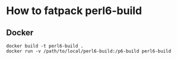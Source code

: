 # How to fatpack perl6-build

## Docker

```
docker build -t perl6-build .
docker run -v /path/to/local/perl6-build:/p6-build perl6-build
```

